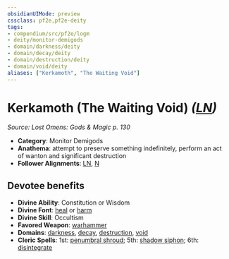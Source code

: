 ```yaml
---
obsidianUIMode: preview
cssclass: pf2e,pf2e-deity
tags:
- compendium/src/pf2e/logm
- deity/monitor-demigods
- domain/darkness/deity
- domain/decay/deity
- domain/destruction/deity
- domain/void/deity
aliases: ["Kerkamoth", "The Waiting Void"]
---
```

# Kerkamoth (The Waiting Void) *([LN](/rules/traits/lawful-neutral-b1.md))*  
*Source: Lost Omens: Gods & Magic p. 130*  

- **Category**: Monitor Demigods
- **Anathema**: attempt to preserve something indefinitely, perform an act of wanton and significant destruction
- **Follower Alignments**: [LN](/rules/traits/lawful-neutral-b1.md), [N](/rules/traits/neutral-b1.md)

## Devotee benefits

- **Divine Ability**: Constitution or Wisdom
- **Divine Font**: [heal](/compendium/spells/heal.md) or [harm](/compendium/spells/harm.md)
- **Divine Skill**: Occultism
- **Favored Weapon**: [warhammer](/compendium/equipment/items/warhammer.md)
- **Domains**: [darkness](/compendium/setting/domains.md#Darkness), [decay](/compendium/setting/domains.md#Decay), [destruction](/compendium/setting/domains.md#Destruction), [void](/compendium/setting/domains.md#Void)
- **Cleric Spells**: 1st: [penumbral shroud](/compendium/spells/penumbral-shroud-logm.md); 5th: [shadow siphon](/compendium/spells/shadow-siphon.md); 6th: [disintegrate](/compendium/spells/disintegrate.md)